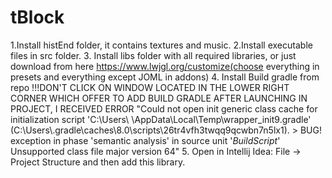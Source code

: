 # tBlock
1.Install histEnd folder, it contains textures and music.
2.Install executable files in src folder.
3. Install libs folder with all required libraries, or just download from here https://www.lwjgl.org/customize(choose everything in presets and everything except JOML in addons)
4. Install Build gradle from repo  !!!DON'T CLICK ON WINDOW LOCATED IN THE LOWER RIGHT CORNER WHICH OFFER TO ADD BUILD GRADLE AFTER LAUNCHING IN PROJECT, I RECEIVED ERROR 
"Could not open init generic class cache for initialization script 'C:\Users\       \AppData\Local\Temp\wrapper_init9.gradle' (C:\Users\\.gradle\caches\8.0\scripts\26tr4vfh3twqq9qcwbn7n5lx1). > BUG! exception in phase 'semantic analysis' in source unit '_BuildScript_' Unsupported class file major version 64"
5. Open in Intellij Idea: File -> Project Structure and then add this library.
